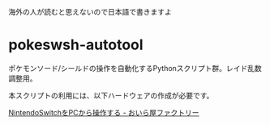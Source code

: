 海外の人が読むと思えないので日本語で書きますよ

# pokeswsh-autotool

ポケモンソード/シールドの操作を自動化するPythonスクリプト群。レイド乱数調整用。

本スクリプトの利用には、以下ハードウェアの作成が必要です。

[NintendoSwitchをPCから操作する - おいら屋ファクトリー](https://blog.feelmy.net/control-nintendo-switch-from-computer/)
